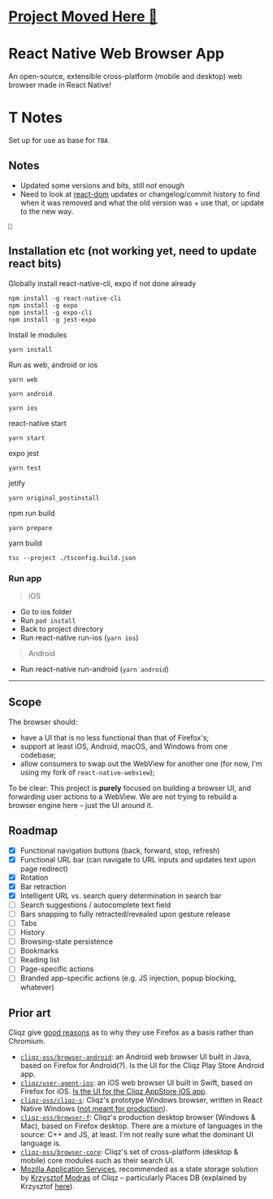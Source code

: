 # [Project Moved Here 🚀](https://github.com/Triex/react-native-web-browser-app)

# React Native Web Browser App

An open-source, extensible cross-platform (mobile and desktop) web browser made in React Native!

# T Notes
Set up for use as base for `TBA`
## Notes
- Updated some versions and bits, still not enough
- Need to look at [react-dom](https://github.com/facebook/react/tree/main/packages/react-dom) updates or changelog/commit history to find when it was removed and what the old version was + use that, or update to the new way.

```
💩
```


## Installation etc (not working yet, need to update react bits)
Globally install react-native-cli, expo if not done already
```
npm install -g react-native-cli
npm install -g expo
npm install -g expo-cli
npm install -g jest-expo
```

Install le modules
```
yarn install
```

Run as web, android or ios
```
yarn web
```
```
yarn android
```
```
yarn ios
```

react-native start
```
yarn start
```

expo jest
```
yarn test
```

jetify
```
yarn original_postinstall
```

npm run build
```
yarn prepare
```

yarn build
```
tsc --project ./tsconfig.build.json
```

### Run app

> iOS

- Go to ios folder
- Run `​pod install`
- Back to project directory
- Run ​react-native run-ios (`yarn ios`)

> Android

- Run ​react-native run-android (`yarn android`)

-----------------------

## Scope

The browser should:

* have a UI that is no less functional than that of Firefox's; 
* support at least iOS, Android, macOS, and Windows from one codebase;
* allow consumers to swap out the WebView for another one (for now, I'm using my fork of `react-native-webview`);

To be clear: This project is **purely** focused on building a browser UI, and forwarding user actions to a WebView. We are not trying to rebuild a browser engine here – just the UI around it.

## Roadmap

- [X] Functional navigation buttons (back, forward, stop, refresh)
- [X] Functional URL bar (can navigate to URL inputs and updates text upon page redirect)
- [X] Rotation
- [X] Bar retraction
- [X] Intelligent URL vs. search query determination in search bar
- [ ] Search suggestions / autocomplete text field
- [ ] Bars snapping to fully retracted/revealed upon gesture release
- [ ] Tabs
- [ ] History
- [ ] Browsing-state persistence
- [ ] Bookmarks
- [ ] Reading list
- [ ] Page-specific actions
- [ ] Branded app-specific actions (e.g. JS injection, popup blocking, whatever)

## Prior art

Cliqz give [good reasons](https://www.0x65.dev/blog/2019-12-17/why-we-forked-firefox-and-not-chromium.html) as to why they use Firefox as a basis rather than Chromium.

* [`cliqz-oss/browser-android`](https://github.com/cliqz-oss/browser-android): an Android web browser UI built in Java, based on Firefox for Android(?). Is the UI for the Cliqz Play Store Android app.
* [`cliqz/user-agent-ios`](https://github.com/cliqz/user-agent-ios): an iOS web browser UI built in Swift, based on Firefox for iOS. [Is the UI for the Cliqz AppStore iOS app](https://twitter.com/chrmod/status/1204771688824655872?s=20).
* [`cliqz-oss/cliqz-s`](https://github.com/cliqz-oss/cliqz-s): Cliqz's prototype Windows browser, written in React Native Windows ([not meant for production](https://twitter.com/chrmod/status/1204772242279809025?s=20)).
* [`cliqz-oss/browser-f`](https://github.com/cliqz-oss/browser-f): Cliqz's production desktop browser (Windows & Mac), based on Firefox desktop. There are a mixture of languages in the source: C++ and JS, at least. I'm not really sure what the dominant UI language is.
* [`cliqz-oss/browser-core`](https://github.com/cliqz-oss/browser-core): Cliqz's set of cross-platform (desktop & mobile) core modules such as their search UI.
* [Mozilla Application Services](https://github.com/mozilla/application-services/blob/master/README.md), recommended as a state storage solution by [Krzysztof Modras](https://twitter.com/chrmod/status/1208335429507960832?s=20) of Cliqz – particularly Places DB (explained by Krzysztof [here](https://twitter.com/chrmod/status/1208336158037557248?s=20)).

